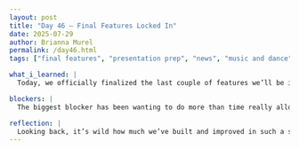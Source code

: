 ```yaml
---
layout: post
title: "Day 46 – Final Features Locked In"
date: 2025-07-29
author: Brianna Murel
permalink: /day46.html
tags: ["final features", "presentation prep", "news", "music and dance"]

what_i_learned: |
  Today, we officially finalized the last couple of features we’ll be implementing before the final presentation. After trying to fit in as much as we could these past few weeks, we narrowed it down to the News and Music/Dance sections as our last major additions. It’s been tough figuring out what to prioritize, but we realized it’s better to have a strong, working MVP than a scattered, unfinished site. These sections felt the most aligned with our mission and audience, so it made sense to round things off here. I also learned that making those final decisions takes more discipline than adding “just one more thing.”

blockers: |
  The biggest blocker has been wanting to do more than time really allows. We’ve had to scale back some features we were excited about in favor of getting the most impactful ones done well. There are always small UI bugs or adjustments that tempt us to go down rabbit holes, but we're staying focused now. 

reflection: |
  Looking back, it’s wild how much we’ve built and improved in such a short time. Finalizing features today made everything feel more real, like we’re truly approaching the finish line. There's still some polish and cleanup to do, but the core of what we envisioned is there. I'm especially excited about how we’re presenting cultural storytelling through music, dance, and current events. These final sections really tie the project together and give it that human feel.
---
```

